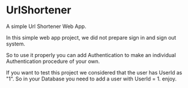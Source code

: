 # UrlShortener
A simple Url Shortener Web App.


In this simple web app project, we did not prepare sign in and sign out system. 


So to use it properly you can add Authentication to make an individual Authentication procedure of your own. 


If you want to test this project we considered that the user has UserId as "1". So in your Database you need to add a user with UserId = 1. 
enjoy.
